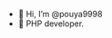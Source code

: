 - 👋 Hi, I’m @pouya9998
- 👀 PHP developer.

<!---
pouya9998/pouya9998 is a ✨ special ✨ repository because its `README.md` (this file) appears on your GitHub profile.
You can click the Preview link to take a look at your changes.
--->

